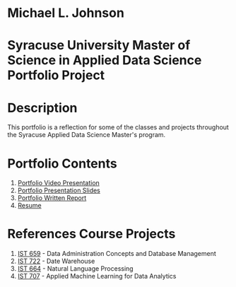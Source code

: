 # Michael L. Johnson
# Syracuse University Master of Science in Applied Data Science Portfolio Project
# Description
This portfolio is a reflection for some of the classes and projects throughout the Syracuse Applied Data Science Master's program.
# Portfolio Contents
1. [Portfolio Video Presentation](https://drive.google.com/file/d/14ioz3c2meWCFheVwB77K2kknmT0uczdD/view)
2. [Portfolio Presentation Slides](https://github.com/AirJohnson3/Portfolio_Project/blob/master/Michael_Johnson_Portfolio_Presentation.pdf)
3. [Portfolio Written Report](https://github.com/AirJohnson3/Portfolio_Project/blob/master/Michael_Johnson_Portfolio_Report.pdf)
4. [Resume](https://github.com/AirJohnson3/Portfolio_Project/blob/master/Michael_Johnson_Portfolio_Resume.pdf)
# References Course Projects
1. [IST 659](https://github.com/AirJohnson3/Portfolio_Project/tree/master/IST_659) - Data Administration Concepts and Database Management
2. [IST 722](https://github.com/AirJohnson3/Portfolio_Project/tree/master/IST_722) - Date Warehouse
3. [IST 664](https://github.com/AirJohnson3/Portfolio_Project/tree/master/IST_664) - Natural Language Processing
4. [IST 707](https://github.com/AirJohnson3/Portfolio_Project/tree/master/IST_707) - Applied Machine Learning for Data Analytics
